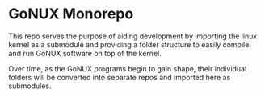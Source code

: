 # GoNUX Monorepo
This repo serves the purpose of aiding development by importing the linux kernel as a submodule and providing a folder structure to easily compile and run GoNUX software on top of the kernel.

Over time, as the GoNUX programs begin to gain shape, their individual folders will be converted into separate repos and imported here as submodules.
